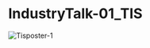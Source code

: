 # IndustryTalk-01_TIS
![Tisposter-1](https://github.com/user-attachments/assets/498e00d8-18ae-4b2a-b32e-ed60964f4030)
